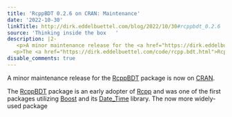 ```yaml
---
title: 'RcppBDT 0.2.6 on CRAN: Maintenance'
date: '2022-10-30'
linkTitle: http://dirk.eddelbuettel.com/blog/2022/10/30#rcppbdt_0.2.6
source: 'Thinking inside the box   '
description: |2-
   <p>A minor maintenance release for the <a href="https://dirk.eddelbuettel.com/code/rcpp.bdt.html">RcppBDT</a> package is now on <a href="https://CRAN.r-project.org">CRAN</a>.</p>
  <p>The <a href="https://dirk.eddelbuettel.com/code/rcpp.bdt.html">RcppBDT</a> package is an early adopter of <a href="https://www.rcpp.org">Rcpp</a> and was one of the first packages utilizing <a href="https://www.boost.org">Boost</a> and its <a href="https://www.boost.org/doc/libs/release/doc/html/date_time.html">Date_Time</a> library. The now more widely-used package <a href="https://dirk.eddelbuettel.com/code/anytime. ...
disable_comments: true
---
```

 <p>A minor maintenance release for the <a href="https://dirk.eddelbuettel.com/code/rcpp.bdt.html">RcppBDT</a> package is now on <a href="https://CRAN.r-project.org">CRAN</a>.</p>
<p>The <a href="https://dirk.eddelbuettel.com/code/rcpp.bdt.html">RcppBDT</a> package is an early adopter of <a href="https://www.rcpp.org">Rcpp</a> and was one of the first packages utilizing <a href="https://www.boost.org">Boost</a> and its <a href="https://www.boost.org/doc/libs/release/doc/html/date_time.html">Date_Time</a> library. The now more widely-used package <a href="https://dirk.eddelbuettel.com/code/anytime. ...